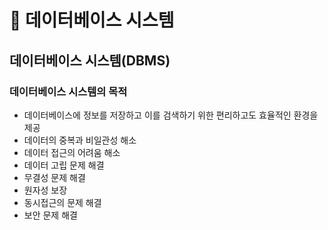 # :blue_book: 데이터베이스 시스템

## 데이터베이스 시스템(DBMS)
### 데이터베이스 시스템의 목적
- 데이터베이스에 정보를 저장하고 이를 검색하기 위한 편리하고도 효율적인 환경을 제공
- 데이터의 중복과 비일관성 해소
- 데이터 접근의 어려움 해소
- 데이터 고립 문제 해결
- 무결성 문제 해결
- 원자성 보장
- 동시접근의 문제 해결
- 보안 문제 해결
